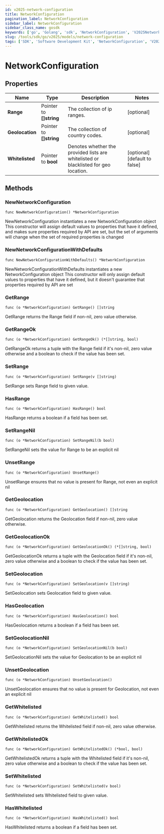 ```yaml
---
id: v2025-network-configuration
title: NetworkConfiguration
pagination_label: NetworkConfiguration
sidebar_label: NetworkConfiguration
sidebar_class_name: gosdk
keywords: ['go', 'Golang', 'sdk', 'NetworkConfiguration', 'V2025NetworkConfiguration'] 
slug: /tools/sdk/go/v2025/models/network-configuration
tags: ['SDK', 'Software Development Kit', 'NetworkConfiguration', 'V2025NetworkConfiguration']
---
```


# NetworkConfiguration

## Properties

Name | Type | Description | Notes
------------ | ------------- | ------------- | -------------
**Range** | Pointer to **[]string** | The collection of ip ranges. | [optional] 
**Geolocation** | Pointer to **[]string** | The collection of country codes. | [optional] 
**Whitelisted** | Pointer to **bool** | Denotes whether the provided lists are whitelisted or blacklisted for geo location. | [optional] [default to false]

## Methods

### NewNetworkConfiguration

`func NewNetworkConfiguration() *NetworkConfiguration`

NewNetworkConfiguration instantiates a new NetworkConfiguration object
This constructor will assign default values to properties that have it defined,
and makes sure properties required by API are set, but the set of arguments
will change when the set of required properties is changed

### NewNetworkConfigurationWithDefaults

`func NewNetworkConfigurationWithDefaults() *NetworkConfiguration`

NewNetworkConfigurationWithDefaults instantiates a new NetworkConfiguration object
This constructor will only assign default values to properties that have it defined,
but it doesn't guarantee that properties required by API are set

### GetRange

`func (o *NetworkConfiguration) GetRange() []string`

GetRange returns the Range field if non-nil, zero value otherwise.

### GetRangeOk

`func (o *NetworkConfiguration) GetRangeOk() (*[]string, bool)`

GetRangeOk returns a tuple with the Range field if it's non-nil, zero value otherwise
and a boolean to check if the value has been set.

### SetRange

`func (o *NetworkConfiguration) SetRange(v []string)`

SetRange sets Range field to given value.

### HasRange

`func (o *NetworkConfiguration) HasRange() bool`

HasRange returns a boolean if a field has been set.

### SetRangeNil

`func (o *NetworkConfiguration) SetRangeNil(b bool)`

 SetRangeNil sets the value for Range to be an explicit nil

### UnsetRange
`func (o *NetworkConfiguration) UnsetRange()`

UnsetRange ensures that no value is present for Range, not even an explicit nil
### GetGeolocation

`func (o *NetworkConfiguration) GetGeolocation() []string`

GetGeolocation returns the Geolocation field if non-nil, zero value otherwise.

### GetGeolocationOk

`func (o *NetworkConfiguration) GetGeolocationOk() (*[]string, bool)`

GetGeolocationOk returns a tuple with the Geolocation field if it's non-nil, zero value otherwise
and a boolean to check if the value has been set.

### SetGeolocation

`func (o *NetworkConfiguration) SetGeolocation(v []string)`

SetGeolocation sets Geolocation field to given value.

### HasGeolocation

`func (o *NetworkConfiguration) HasGeolocation() bool`

HasGeolocation returns a boolean if a field has been set.

### SetGeolocationNil

`func (o *NetworkConfiguration) SetGeolocationNil(b bool)`

 SetGeolocationNil sets the value for Geolocation to be an explicit nil

### UnsetGeolocation
`func (o *NetworkConfiguration) UnsetGeolocation()`

UnsetGeolocation ensures that no value is present for Geolocation, not even an explicit nil
### GetWhitelisted

`func (o *NetworkConfiguration) GetWhitelisted() bool`

GetWhitelisted returns the Whitelisted field if non-nil, zero value otherwise.

### GetWhitelistedOk

`func (o *NetworkConfiguration) GetWhitelistedOk() (*bool, bool)`

GetWhitelistedOk returns a tuple with the Whitelisted field if it's non-nil, zero value otherwise
and a boolean to check if the value has been set.

### SetWhitelisted

`func (o *NetworkConfiguration) SetWhitelisted(v bool)`

SetWhitelisted sets Whitelisted field to given value.

### HasWhitelisted

`func (o *NetworkConfiguration) HasWhitelisted() bool`

HasWhitelisted returns a boolean if a field has been set.


